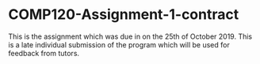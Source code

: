 # COMP120-Assignment-1-contract
This is the assignment which was due in on the 25th of October 2019. This is a late individual submission of the program which will be used for feedback from tutors.